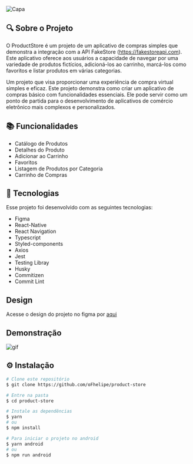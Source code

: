 ![Capa](https://github.com/oFhelipe/product-store/assets/59922096/926b8d1e-6400-405d-947f-a8aa3294211b)
## 🔍 Sobre o Projeto
O ProductStore é um projeto de um aplicativo de compras simples que demonstra a integração com a API FakeStore (https://fakestoreapi.com). Este aplicativo oferece aos usuários a capacidade de navegar por uma variedade de produtos fictícios, adicioná-los ao carrinho, marcá-los como favoritos e listar produtos em várias categorias.



Um projeto que visa proporcionar uma experiência de compra virtual simples e eficaz. Este projeto demonstra como criar um aplicativo de compras básico com funcionalidades essenciais. Ele pode servir como um ponto de partida para o desenvolvimento de aplicativos de comércio eletrônico mais complexos e personalizados.


## 📚 Funcionalidades

- Catálogo de Produtos
- Detalhes do Produto
- Adicionar ao Carrinho
- Favoritos
- Listagem de Produtos por Categoria
- Carrinho de Compras

##  🚀 Tecnologias
Esse projeto foi desenvolvido com as seguintes tecnologias:

- Figma
- React-Native
- React Navigation
- Typescript
- Styled-components
- Axios
- Jest
- Testing Libray
- Husky
- Commitizen
- Commit Lint

## Design

Acesse o design do projeto no figma por [aqui](https://www.figma.com/file/2jsNOcxiq5K0V1WdNI1p4L/Product-store?type=design&node-id=0%3A1&mode=design&t=wYsPkJ6QVR9KsBHW-1)

## Demonstração

![gif](https://github.com/oFhelipe/product-store/assets/59922096/f1aa1e12-390d-4a1a-bfcc-1408afc6cd53)

## ⚙️ Instalação

```bash
# Clone este repositório
$ git clone https://github.com/oFhelipe/product-store

# Entre na pasta
$ cd product-store

# Instale as dependências
$ yarn
# ou
$ npm install

# Para iniciar o projeto no android
$ yarn android
# ou
$ npm run android

```
